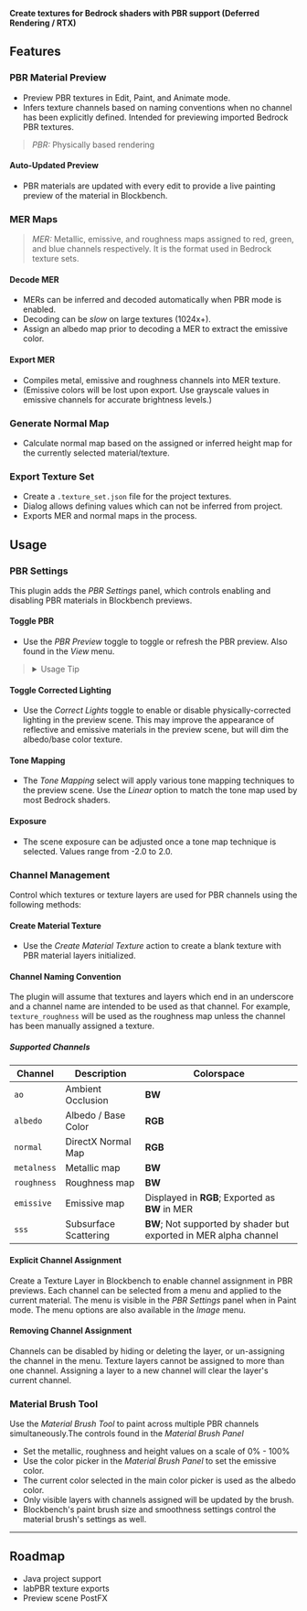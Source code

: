 __Create textures for Bedrock shaders with PBR support (Deferred Rendering / RTX)__

## Features

### PBR Material Preview
- Preview PBR textures in Edit, Paint, and Animate mode.
- Infers texture channels based on naming conventions when no channel has been explicitly defined. Intended for previewing imported Bedrock PBR textures.

> _PBR:_ Physically based rendering

#### Auto-Updated Preview
- PBR materials are updated with every edit to provide a live painting preview of the material in Blockbench.

### MER Maps
> _MER:_ Metallic, emissive, and roughness maps assigned to red, green, and blue channels respectively. It is the format used in Bedrock texture sets.
#### Decode MER
- MERs can be inferred and decoded automatically when PBR mode is enabled.
- Decoding can be _slow_ on large textures (1024x+).
- Assign an albedo map prior to decoding a MER to extract the emissive color.

#### Export MER
- Compiles metal, emissive and roughness channels into MER texture.
- (Emissive colors will be lost upon export. Use grayscale values in emissive channels for accurate brightness levels.)

### Generate Normal Map
- Calculate normal map based on the assigned or inferred height map for the currently selected material/texture.

### Export Texture Set
- Create a `.texture_set.json` file for the project textures.
- Dialog allows defining values which can not be inferred from project.
- Exports MER and normal maps in the process.

## Usage

### PBR Settings

This plugin adds the _PBR Settings_ panel, which controls enabling and disabling PBR materials in Blockbench previews.

#### Toggle PBR

- Use the _PBR Preview_ toggle to toggle or refresh the PBR preview. Also found in the _View_ menu.

> <details>
> <summary>Usage Tip</summary>
> Toggling the PBR preview off and on may solve any texture discrepancies. Allowing the scene to render again will ensure all textures are up-to-date in the preview.
> </details>

#### Toggle Corrected Lighting

- Use the _Correct Lights_ toggle to enable or disable physically-corrected lighting in the preview scene. This may improve the appearance of reflective and emissive materials in the preview scene, but will dim the albedo/base color texture.

#### Tone Mapping

- The _Tone Mapping_ select will apply various tone mapping techniques to the preview scene. Use the _Linear_ option to match the tone map used by most Bedrock shaders.

#### Exposure

- The scene exposure can be adjusted once a tone map technique is selected. Values range from -2.0 to 2.0.

### Channel Management

Control which textures or texture layers are used for PBR channels using the following methods:

#### Create Material Texture

- Use the _Create Material Texture_ action to create a blank texture with PBR material layers initialized.

#### Channel Naming Convention

The plugin will assume that textures and layers which end in an underscore and a channel name are intended to be used as that channel. For example, `texture_roughness` will be used as the roughness map unless the channel has been manually assigned a texture.

##### Supported Channels
| Channel   | Description | Colorspace |
|-----------|-------------|------------|
| `ao`      | Ambient Occlusion | __BW__ |
| `albedo`  | Albedo / Base Color | __RGB__ |
| `normal`  | DirectX Normal Map | __RGB__ |
| `metalness` | Metallic map | __BW__ |
| `roughness` | Roughness map | __BW__ |
| `emissive` | Emissive map | Displayed in __RGB__; Exported as __BW__ in MER |
| `sss` | Subsurface Scattering | __BW__; Not supported by shader but exported in MER alpha channel |

#### Explicit Channel Assignment

Create a Texture Layer in Blockbench to enable channel assignment in PBR previews. Each channel can be selected from a menu and applied to the current material. The menu is visible in the _PBR Settings_ panel when in Paint mode. The menu options are also available in the _Image_ menu.

#### Removing Channel Assignment

Channels can be disabled by hiding or deleting the layer, or un-assigning the channel in the menu. Texture layers cannot be assigned to more than one channel. Assigning a layer to a new channel will clear the layer's current channel.

### Material Brush Tool

Use the _Material Brush Tool_ to paint across multiple PBR channels simultaneously.The controls found in the _Material Brush Panel_

- Set the metallic, roughness and height values on a scale of 0% - 100%
- Use the color picker in the _Material Brush Panel_ to set the emissive color.
- The current color selected in the main color picker is used as the albedo color.
- Only visible layers with channels assigned will be updated by the brush.
- Blockbench's paint brush size and smoothness settings control the material brush's settings as well.

---

## Roadmap
- Java project support
- labPBR texture exports
- Preview scene PostFX